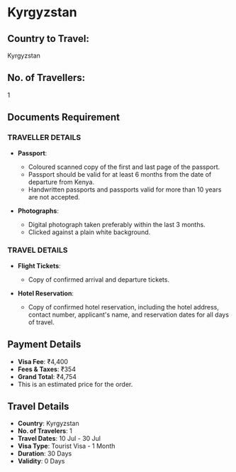 # Kyrgyzstan

## Country to Travel:
Kyrgyzstan

## No. of Travellers:
1

## Documents Requirement

### TRAVELLER DETAILS

- **Passport**:
  - Coloured scanned copy of the first and last page of the passport.
  - Passport should be valid for at least 6 months from the date of departure from Kenya.
  - Handwritten passports and passports valid for more than 10 years are not accepted.

- **Photographs**:
  - Digital photograph taken preferably within the last 3 months.
  - Clicked against a plain white background.

### TRAVEL DETAILS

- **Flight Tickets**:
  - Copy of confirmed arrival and departure tickets.

- **Hotel Reservation**:
  - Copy of confirmed hotel reservation, including the hotel address, contact number, applicant's name, and reservation dates for all days of travel.

## Payment Details

- **Visa Fee**: ₹4,400
- **Fees & Taxes**: ₹354
- **Grand Total**: ₹4,754
- This is an estimated price for the order.

## Travel Details

- **Country**: Kyrgyzstan
- **No. of Travelers**: 1
- **Travel Dates**: 10 Jul - 30 Jul
- **Visa Type**: Tourist Visa - 1 Month
- **Duration**: 30 Days
- **Validity**: 0 Days
